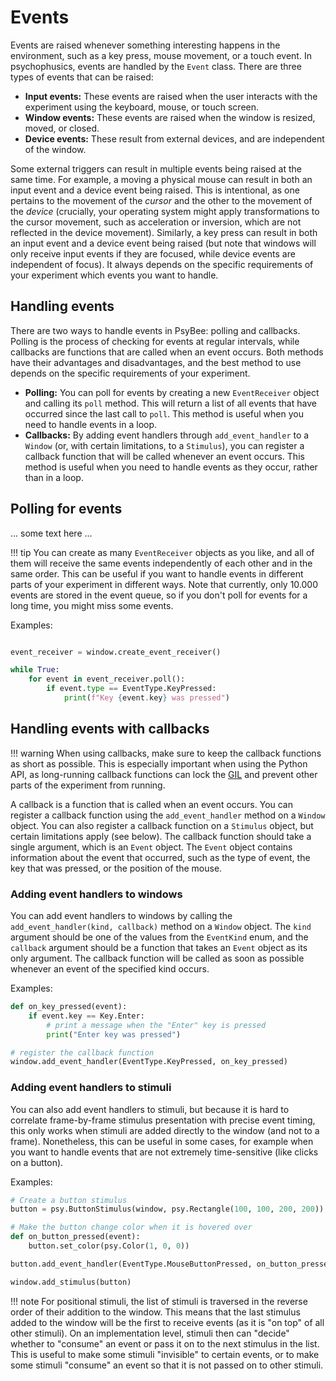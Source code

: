 # Events

Events are raised whenever something interesting happens in the environment, such as a key press, mouse movement, or a touch event. In psychophusics, events are handled by the `Event` class. There are three types of events that can be raised:

- **Input events:** These events are raised when the user interacts with the experiment using the keyboard, mouse, or touch screen.
- **Window events:** These events are raised when the window is resized, moved, or closed.
- **Device events:** These result from external devices, and are independent of the window.

Some external triggers can result in multiple events being raised at the same time. For example, a moving a physical mouse can result in both an input event and a device event being raised. This is intentional, as one pertains to the movement of the *cursor* and the other to the movement of the *device* (crucially, your operating system might apply transformations to the cursor movement, such as acceleration or inversion, which are not reflected in the device movement). Similarly, a key press can result in both an input event and a device event being raised (but note that windows will only receive input events if they are focused, while device events are independent of focus). It always depends on the specific requirements of your experiment which events you want to handle. 

## Handling events

There are two ways to handle events in PsyBee: polling and callbacks. Polling is the process of checking for events at regular intervals, while callbacks are functions that are called when an event occurs. Both methods have their advantages and disadvantages, and the best method to use depends on the specific requirements of your experiment.

- **Polling:** You can poll for events by creating a new `EventReceiver` object and calling its `poll` method. This will return a list of all events that have occurred since the last call to `poll`. This method is useful when you need to handle events in a loop.
- **Callbacks:** By adding event handlers through `add_event_handler` to a `Window` (or, with certain limitations, to a `Stimulus`), you can register a callback function that will be called whenever an event occurs. This method is useful when you need to handle events as they occur, rather than in a loop.


## Polling for events

... some text here ...

!!! tip
    You can create as many `EventReceiver` objects as you like, and all of them will receive the same events independently of each other and in the same order. This can be useful if you want to handle events in different parts of your experiment in different ways. Note that currently, only 10.000 events are stored in the event queue, so if you don't poll for events for a long time, you might miss some events.

Examples:

```python

event_receiver = window.create_event_receiver()

while True:
    for event in event_receiver.poll():
        if event.type == EventType.KeyPressed:
            print(f"Key {event.key} was pressed")

```



## Handling events with callbacks

!!! warning
    When using callbacks, make sure to keep the callback functions as short as possible. This is especially important when using the Python API, as long-running callback functions can lock the [GIL](https://wiki.python.org/moin/GlobalInterpreterLock) and prevent other parts of the experiment from running.

A callback is a function that is called when an event occurs. You can register a callback function using the `add_event_handler` method on a `Window` object. You can also register a callback function on a `Stimulus` object, but certain limitations apply (see below). The callback function should take a single argument, which is an `Event` object. The `Event` object contains information about the event that occurred, such as the type of event, the key that was pressed, or the position of the mouse.

### Adding event handlers to windows

You can add event handlers to windows by calling the `add_event_handler(kind, callback)` method on a `Window` object. The `kind` argument should be one of the values from the `EventKind` enum, and the `callback` argument should be a function that takes an `Event` object as its only argument. The callback function will be called as soon as possible whenever an event of the specified kind occurs.

Examples:

```python
def on_key_pressed(event):
    if event.key == Key.Enter:
        # print a message when the "Enter" key is pressed
        print("Enter key was pressed")

# register the callback function
window.add_event_handler(EventType.KeyPressed, on_key_pressed)
```

### Adding event handlers to stimuli

You can also add event handlers to stimuli, but because it is hard to correlate frame-by-frame stimulus presentation with precise event timing, this only works when stimuli are added directly to the window (and not to a frame). Nonetheless, this can be useful in some cases, for example when you want to handle events that are not extremely time-sensitive (like clicks on a button).

Examples:

```python
# Create a button stimulus
button = psy.ButtonStimulus(window, psy.Rectangle(100, 100, 200, 200))

# Make the button change color when it is hovered over
def on_button_pressed(event):
    button.set_color(psy.Color(1, 0, 0))

button.add_event_handler(EventType.MouseButtonPressed, on_button_pressed)

window.add_stimulus(button)
```

!!! note
    For positional stimuli, the list of stimuli is traversed in the reverse order of their addition to the window. This means that the last stimulus added to the window will be the first to receive events (as it is "on top" of all other stimuli). On an implementation level, stimuli then can "decide" whether to "consume" an event or pass it on to the next stimulus in the list. This is useful to make some stimuli "invisible" to certain events, or to make some stimuli "consume" an event so that it is not passed on to other stimuli.

